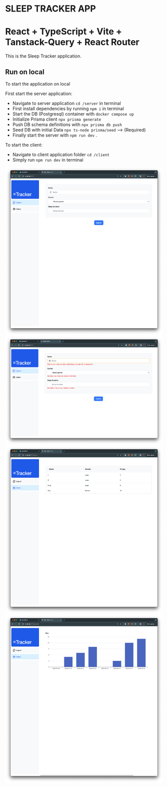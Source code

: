 # SLEEP TRACKER APP

# React + TypeScript + Vite + Tanstack-Query + React Router

This is the Sleep Tracker application.

## Run on local

To start the application on local

First start the server application:
- Navigate to server application `cd /server` in terminal
- First install dependencies by running `npm i` in terminal
- Start the DB (Postgresql) container with `docker compose up`
- Initialize Prisma client `npx prisma generate`
- Push DB schema definitions with `npx prisma db push`
- Seed DB with initial Data `npx ts-node prisma/seed` --> (Required)
- Finally start the server with `npm run dev` .

To start the client:

- Navigate to client application folder `cd /client` 
- Simply run `npm run dev` in terminal

![User Creation and Sleep duration submit form](images/image-2.png)
![Form Validation](images/image-3.png)
![All Users Table with Name, Gender and number of Total Logs ](images/image-1.png)
![Last Sleep Durations for the last 7 Days](images/image.png)


